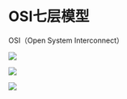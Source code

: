 # OSI七层模型

OSI（Open System Interconnect）

![](E:\working\github\nps-learn\手写网络协议栈\image\OSI七层模型.svg)

![](E:\working\github\nps-learn\手写网络协议栈\image\OSI745.jpg)

![](E:\working\github\nps-learn\手写网络协议栈\image\OSI74.jpg)